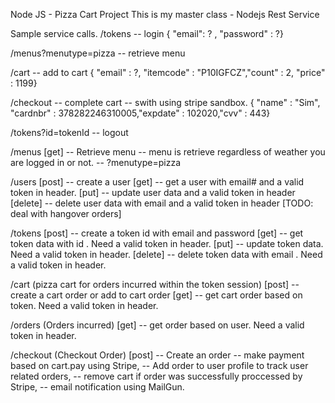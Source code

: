 Node JS - Pizza Cart Project
This is my master class - Nodejs Rest Service

Sample service calls. /tokens -- login { "email": ? , "password" : ?}

/menus?menutype=pizza -- retrieve menu

/cart -- add to cart { "email" : ?, "itemcode" : "P10IGFCZ","count" : 2, "price" : 1199}

/checkout -- complete cart -- swith using stripe sandbox. { "name" : "Sim", "cardnbr" : 378282246310005,"expdate" : 102020,"cvv" : 443}

/tokens?id=tokenId -- logout

/menus [get] -- Retrieve menu -- menu is retrieve regardless of weather you are logged in or not. -- ?menutype=pizza

/users [post] -- create a user [get] -- get a user with email# and a valid token in header. [put] -- update user data and a valid token in header [delete] -- delete user data with email and a valid token in header [TODO: deal with hangover orders]

/tokens [post] -- create a token id with email and password [get] -- get token data with id . Need a valid token in header. [put] -- update token data. Need a valid token in header. [delete] -- delete token data with email . Need a valid token in header.

/cart (pizza cart for orders incurred within the token session) [post] -- create a cart order or add to cart order [get] -- get cart order based on token. Need a valid token in header.

/orders (Orders incurred) [get] -- get order based on user. Need a valid token in header.

/checkout (Checkout Order) [post] -- Create an order -- make payment based on cart.pay using Stripe, -- Add order to user profile to track user related orders, -- remove cart if order was successfully proccessed by Stripe, -- email notification using MailGun.
